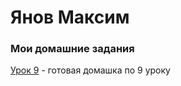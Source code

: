 # Янов Максим
### Мои домашние задания
[Урок 9](myanov.github.io/Lession_9/src/
 "Домашнее задание по 9 уроку") - готовая домашка по 9 уроку
